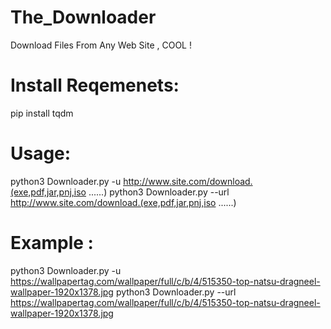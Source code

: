 # The_Downloader

Download Files From Any Web Site , COOL !

# Install Reqemenets:

pip install tqdm

# Usage:

python3 Downloader.py -u http://www.site.com/download.(exe,pdf,jar,pnj,iso ......)
python3 Downloader.py --url http://www.site.com/download.(exe,pdf,jar,pnj,iso ......)

# Example :
	
python3 Downloader.py -u https://wallpapertag.com/wallpaper/full/c/b/4/515350-top-natsu-dragneel-wallpaper-1920x1378.jpg
python3 Downloader.py --url https://wallpapertag.com/wallpaper/full/c/b/4/515350-top-natsu-dragneel-wallpaper-1920x1378.jpg
